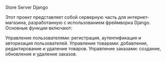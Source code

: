 Store Server Django

Этот проект представляет собой серверную часть для интернет-магазина, разработанную с использованием фреймворка Django. Основные функции включают:

Управление пользователями: регистрация, аутентификация и авторизация пользователей.
Управление товарами: добавление, редактирование и удаление товаров.
Управление заказами: создание, обновление и удаление заказов.
